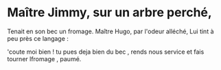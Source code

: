 # Maître Jimmy, sur un arbre perché,
Tenait en son bec un fromage.
Maître Hugo, par l'odeur alléché,
Lui tint à peu près ce langage :

'coute moi bien ! tu pues deja bien du bec , rends nous service et fais tourner lfromage , paumé.

